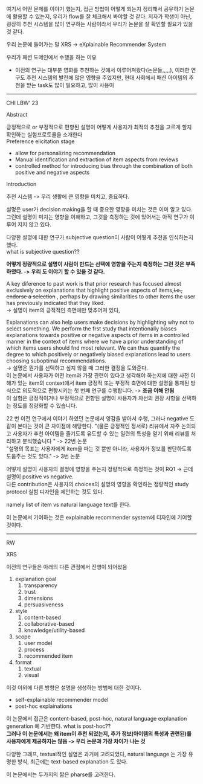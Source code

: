 
여기서 어떤 문제를 이야기 했는지, 접근 방법이 어떻게 되는지 정리해서 공유하기
논문에 활용할 수 있는지, 우리가 flow를 잘 체크해서 봐야할 것 같다.
저자가 학생이 아닌, 굉장히 추천 시스템을 많이 연구하는 사람이라서 우리가 논문을 잘 확인할 필요가 있을 것 같다.

우리 논문에 들어가는 말 XRS -> eXplainable Recommender System

우리가 패션 도메인에서 수행을 하는 이유    
- 이전의 연구는 대부분 영화를 추천하는 것에서 이루어져왔다(논문들,,,,,), 이러한 연구도 추천 시스템의 발전에 많은 영향을 주었지만, 현대 사회에서 패션 아이템의 추천을 받는 task도 많이 필요하고, 많이 사용이 


-----

CHI LBW' 23

Abstract 

긍정적으로 or 부정적으로 편향된 설명이 어떻게 사용자가 최적의 추천을 고르게 할지 확인하는 실험프로토콜을 소개한다     
Preference elicitation stage
- allow for personalizing recommendation 
- Manual identification and extraction of item aspects from reviews 
- controlled method for introducing bias through the combination of both positive and negative aspects


Introduction

추천 시스템 -> 우리 생활에 큰 영향을 미치고, 중요하다.

설명은 user가 decision making을 할 때 중요한 영향을 미치는 것은 이미 알고 있다. 그런데 설명이 미치는 영향을 이해하고, 그것을 측정하는 것에 있어서는 아직 연구가 이루어 지지 않고 있다.    

다양한 설명에 대한 연구가 subjective question이 사람이 어떻게 추천을 인식하는지 했다.     
what is subjective question??    

**어떻게 정량적으로 설명이 사람이 만드는 선택에 영향을 주는지 측정하는 그런 것은 부족하였다. -> 우리 도 이야기 할 수 있을 것 같다.** 

A key diference to past work is that prior research has focused almost exclusively on explanations that highlight positive aspects of items,~~i.e., endorse a selection~~ , perhaps by drawing similarities to other items the user has previously indicated that they liked.    
-> 설명이 item의 긍적적인 측면에만 맞추어져 있다,     

Explanations can also help users make decisions by highlighting why not to select something. We perform the frst study that intentionally biases explanations towards positive or negative aspects of items in a controlled manner in the context of items where we have a prior understanding of which items users should fnd most relevant. We can thus quantify the degree to which positively or negatively biased explanations lead to users choosing suboptimal recommendations.     
-> 설명은 뭔가를 선택하고 싶지 않을 때 그러한 결정을 도와준다.     
이 논문에서 사용자가 어떤 item과 가장 관련이 있다고 생각해야 하는지에 대한 사전 이해가 있는 item의 context애서 item 긍정적 또는 부정적 측면에 대한 설명을 통제된 방식으로 의도적으로 편향시키는 첫 번째 연구를 수행합니다.   -> **조금 이해 안됨**     
이 실험은 긍정적이거나 부정적으로 편향된 설명이 사용자가 차선의 권장 사항을 선택하는 정도를 정량화할 수 있습니다.    

22 번 이전 연구에서 이야기 하였던 논문에서 영감을 받아서 수행, 그러나 negative 도 같이 본다는 것이 큰 차이점에 해당한다. 
	"(물론 긍정적인 정서로) 리뷰에서 자주 논의되고 사용자가 추천 아이템을 즐기도록 유도할 수 있는 일련의 특성을 얻기 위해 리뷰를 처리하고 분석했습니다 " -> 22번 논문     
	"설명의 목표는 사용자에게 item을 파는 것 뿐만 아니라, 사용자가 정보를 판단하도록 도움주는 것도 있다." -> 3번 논문     

어떻게 설명이 사용자의 결정에 영향을 주는지 정량적으로 측정하는 것이 RQ1 -> 근데 설명이 positive vs negative.   
다른 contribution은 사용자의 choices의 설명의 영향을 확인하는 정량적인 study protocol 실험 디자인을 제안하는 것도 있다.    

namely list of item vs natural language text를 한다. 

이 논문에서 기여하는 것은 explainable recommender system에 디자인에 기여할 것이다.     

-------
RW

XRS 

이전의 연구들은 아래의 다른 관점에서 진행이 되어왔음    

1. explanation goal 
	1. transparency
	2. trust
	3. dimensions
	4. persuasiveness
2. style
	1. content-based
	2. collaborative-based
	3. knowledge/utility-based
3. scope
	1. user model
	2. process
	3. recommended item
4. format
	1. textual
	2. visual

이것 이외에 다른 방향은 설명을 생성하는 방법에 대한 것이다.   
- self-explainable recommender model
- post-hoc explainations

이 논문에서 접근은 content-based, post-hoc, natural language explanation generation 에 기반한다.  what is post-hoc??     
**그러나 이 논문에서는 왜 item이 추천 되었는지, 추가 정보(아이템의 특성과 관련된)를 사용자에게 제공하지는 않음    -> 우리 논문과 가장 차이가 나는 것**      

다양한 그래프, textual적인 설염은 과거에 고려되었다, natural language 는 가장 유명한 방식, 최근에는 text-based explanation 도 있다.     

이 논문에서는 두가지의 짧은 pharse를 고려한다. 



